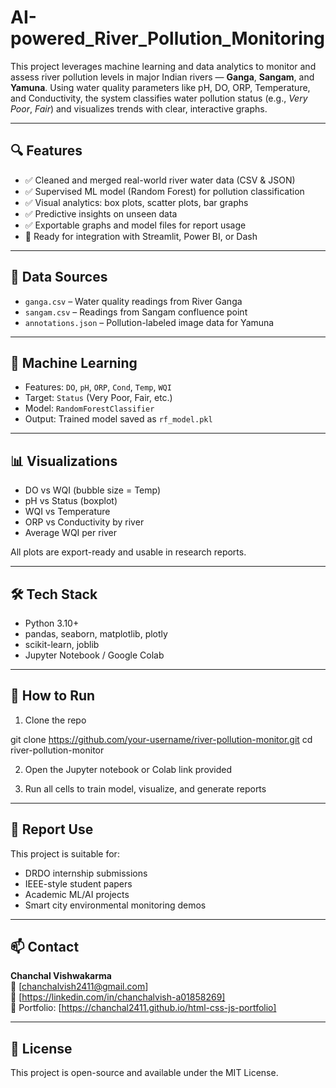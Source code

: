 # AI-powered_River_Pollution_Monitoring

This project leverages machine learning and data analytics to monitor and assess river pollution levels in major Indian rivers — **Ganga**, **Sangam**, and **Yamuna**. Using water quality parameters like pH, DO, ORP, Temperature, and Conductivity, the system classifies water pollution status (e.g., *Very Poor*, *Fair*) and visualizes trends with clear, interactive graphs.

---

## 🔍 Features

- ✅ Cleaned and merged real-world river water data (CSV & JSON)
- ✅ Supervised ML model (Random Forest) for pollution classification
- ✅ Visual analytics: box plots, scatter plots, bar graphs
- ✅ Predictive insights on unseen data
- ✅ Exportable graphs and model files for report usage
- 🧠 Ready for integration with Streamlit, Power BI, or Dash

---

## 🧪 Data Sources

- `ganga.csv` – Water quality readings from River Ganga
- `sangam.csv` – Readings from Sangam confluence point
- `annotations.json` – Pollution-labeled image data for Yamuna

---

## 🧠 Machine Learning

- Features: `DO`, `pH`, `ORP`, `Cond`, `Temp`, `WQI`
- Target: `Status` (Very Poor, Fair, etc.)
- Model: `RandomForestClassifier`
- Output: Trained model saved as `rf_model.pkl`

---

## 📊 Visualizations

- DO vs WQI (bubble size = Temp)
- pH vs Status (boxplot)
- WQI vs Temperature
- ORP vs Conductivity by river
- Average WQI per river

All plots are export-ready and usable in research reports.

---

## 🛠️ Tech Stack

- Python 3.10+
- pandas, seaborn, matplotlib, plotly
- scikit-learn, joblib
- Jupyter Notebook / Google Colab

---

## 🚀 How to Run

1. Clone the repo  

git clone https://github.com/your-username/river-pollution-monitor.git
cd river-pollution-monitor


2. Open the Jupyter notebook or Colab link provided

3. Run all cells to train model, visualize, and generate reports

---

## 📄 Report Use

This project is suitable for:
- DRDO internship submissions
- IEEE-style student papers
- Academic ML/AI projects
- Smart city environmental monitoring demos

---

## 📫 Contact

**Chanchal Vishwakarma**  
📧 [chanchalvish2411@gmail.com]  
🔗 [https://linkedin.com/in/chanchalvish-a01858269]  
📁 Portfolio: [https://chanchal2411.github.io/html-css-js-portfolio]

---

## 📜 License

This project is open-source and available under the MIT License.
